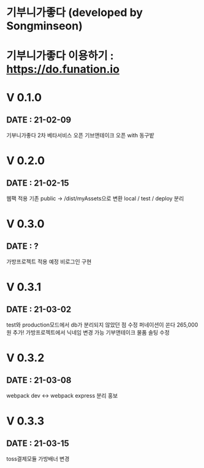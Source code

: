 # 기부니가좋다 (developed by Songminseon)
# 기부니가좋다 이용하기 : https://do.funation.io

# V 0.1.0
## DATE : 21-02-09
기부니가좋다 2차 베타서비스 오픈
기브앤테이크 오픈 with 동구밭

# V 0.2.0
## DATE : 21-02-15
웹팩 적용
기존 public -> /dist/myAssets으로 변환
local / test / deploy 분리

# V 0.3.0
## DATE : ?
가방프로젝트 적용 예정
비로그인 구현

# V 0.3.1
## DATE : 21-03-02
test와 production모드에서 db가 분리되지 않았던 점 수정
퍼네이션이 쏜다 265,000원 추가!
가방프로젝트에서 닉네임 변경 가능
기부앤테이크 물품 솔팅 수정

# V 0.3.2
## DATE : 21-03-08
webpack dev <-> webpack express 분리
홍보

# V 0.3.3
## DATE : 21-03-15
toss결제모듈
가방배너 변경

